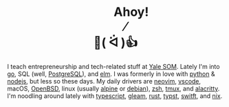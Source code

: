 <h1 align="center">&nbsp;&nbsp;&nbsp;&nbsp;&nbsp;&nbsp;&nbsp;&nbsp;&nbsp;&nbsp;&nbsp;Ahoy!<br>&nbsp;&nbsp;&nbsp;&nbsp;&nbsp;&nbsp;&nbsp;⁄<br>👋( ᐛ )👍</h1>

I teach entrepreneurship and tech-related stuff at [Yale SOM](https://som.yale.edu/). Lately I'm into [go](https://golang.org/), SQL (well, [PostgreSQL](https://www.postgresql.org/)), and [elm](https://elm-lang.org/). I was formerly in love with [python](https://www.python.org/) & [nodejs](https://nodejs.org/en/), but less so these days. My daily drivers are [neovim](https://neovim.io/), [vscode](https://code.visualstudio.com/), macOS, [OpenBSD](https://www.openbsd.org/), linux (usually [alpine](https://alpinelinux.org) or [debian](https://www.debian.org)), [zsh](https://www.zsh.org/), [tmux](https://github.com/tmux/tmux/wiki), and [alacritty](https://github.com/alacritty/alacritty). I'm noodling around lately with [typescript](https://www.typescriptlang.org), [gleam](https://gleam.run), [rust](https://www.rust-lang.org/), [typst](https://github.com/typst/typst), [switft](https://www.swift.org), and [nix](https://nixos.org).
